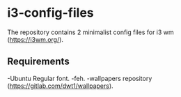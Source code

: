 # i3-config-files
The repository contains 2 minimalist config files for i3 wm (https://i3wm.org/).
## Requirements
-Ubuntu Regular font.
-feh.
-wallpapers repository (https://gitlab.com/dwt1/wallpapers).